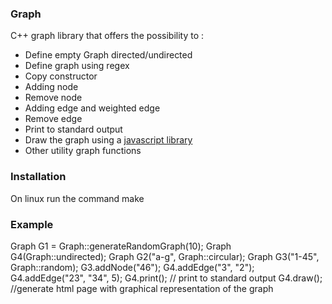 ### **Graph**

C++ graph library that offers the possibility to :

- Define empty Graph directed/undirected
- Define graph using regex  
- Copy constructor
- Adding node
- Remove node
- Adding edge and weighted edge
- Remove edge
- Print to standard output
- Draw the graph using a [javascript library](http://www.graphdracula.net/)
- Other utility graph functions

### **Installation**
On linux run the command make 

### **Example**
Graph G1 = Graph::generateRandomGraph(10); 
Graph G4(Graph::undirected);
Graph G2("a-g", Graph::circular);
Graph G3("1-45", Graph::random);
G3.addNode("46");
G4.addEdge("3", "2");   
G4.addEdge("23", "34", 5); 
G4.print();  // print to standard output
G4.draw();   //generate html page with graphical representation of the graph






